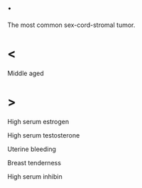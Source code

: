 # .

The most common sex-cord-stromal tumor.

# <

Middle aged

# >

High serum estrogen

High serum testosterone

Uterine bleeding

Breast tenderness

High serum inhibin
